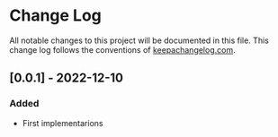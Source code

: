 # Change Log
All notable changes to this project will be documented in this file.
This change log follows the conventions of
[keepachangelog.com](http://keepachangelog.com/).

## [0.0.1] - 2022-12-10
### Added
- First implementarions
 